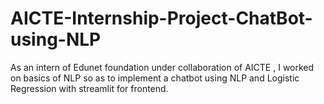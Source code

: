 # AICTE-Internship-Project-ChatBot-using-NLP
As an intern of Edunet foundation under collaboration of AICTE , I worked on basics of NLP so as to implement a chatbot using NLP and Logistic Regression with streamlit for frontend.
